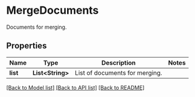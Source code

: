 ﻿
# MergeDocuments
Documents for merging.

## Properties
Name | Type | Description | Notes
------------ | ------------- | ------------- | -------------
**list** | **List&lt;String&gt;** | List of documents for merging. | 


[[Back to Model list]](../../README.md#documentation-for-models) [[Back to API list]](../../README.md#documentation-for-api-endpoints) [[Back to README]](../../README.md)


